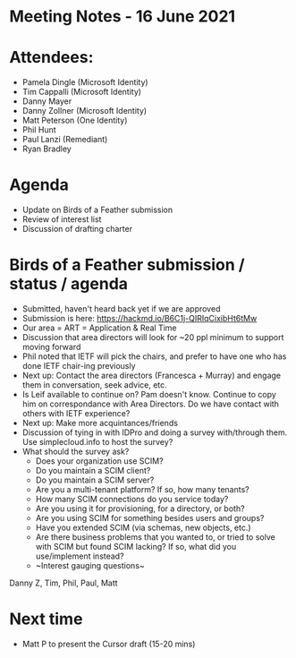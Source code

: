 # Meeting Notes - 16 June 2021

# Attendees:
 * Pamela Dingle (Microsoft Identity)
 * Tim Cappalli (Microsoft Identity)
 * Danny Mayer
 * Danny Zollner (Microsoft Identity)
 * Matt Peterson (One Identity)
 * Phil Hunt
 * Paul Lanzi (Remediant)
 * Ryan Bradley

# Agenda
 * Update on Birds of a Feather submission
 * Review of interest list
 * Discussion of drafting charter

# Birds of a Feather submission / status / agenda
 * Submitted, haven't heard back yet if we are approved
 * Submission is here: https://hackmd.io/B6C1j-QIRIqCixibHt6tMw
 * Our area = ART = Application & Real Time
 * Discussion that area directors will look for ~20 ppl minimum to support moving forward
 * Phil noted that IETF will pick the chairs, and prefer to have one who has done IETF chair-ing previously
 * Next up: Contact the area directors (Francesca + Murray) and engage them in conversation, seek advice, etc.
 * Is Leif available to continue on? Pam doesn't know. Continue to copy him on correspondance with Area Directors. Do we have contact with others with IETF experience?
 * Next up: Make more acquintances/friends
 * Discussion of tying in with IDPro and doing a survey with/through them. Use simplecloud.info to host the survey?
 * What should the survey ask?
     * Does your organization use SCIM? 
     * Do you maintain a SCIM client?
     * Do you maintain a SCIM server?
     * Are you a multi-tenant platform? If so, how many tenants?
     * How many SCIM connections do you service today?
     * Are you using it for provisioning, for a directory, or both?
     * Are you using SCIM for something besides users and groups?
     * Have you extended SCIM (via schemas, new objects, etc.)
     * Are there business problems that you wanted to, or tried to solve with SCIM but found SCIM lacking? If so, what did you use/implement instead?
     * ~Interest gauging questions~
    
Danny Z, Tim, Phil, Paul, Matt 

# Next time
* Matt P to present the Cursor draft (15-20 mins)